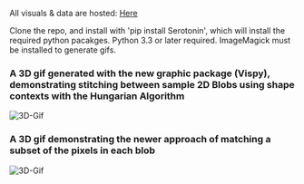 All visuals & data are hosted: [Here](https://www.dropbox.com/sh/s136nj2b780e22d/AACy854x31kk4U11daFO1Z-0a?dl=0)

Clone the repo, and install with 'pip install Serotonin', which will install the required python pacakges. Python 3.3 or later required. ImageMagick must be installed to generate gifs.

### A 3D gif generated with the new graphic package (Vispy), demonstrating stitching between sample 2D Blobs using shape contexts with the Hungarian Algorithm ###
![3D-Gif](https://www.dropbox.com/s/a471w8z70jwav7n/Test_Example_of_Point_Matching.gif?dl=1)

### A 3D gif demonstrating the newer approach of matching a subset of the pixels in each blob ###
![3D-Gif](https://www.dropbox.com/s/8q0qi5l1slq5ujo/Animation_matching_subset_of_edge_pixels.gif?dl=1)